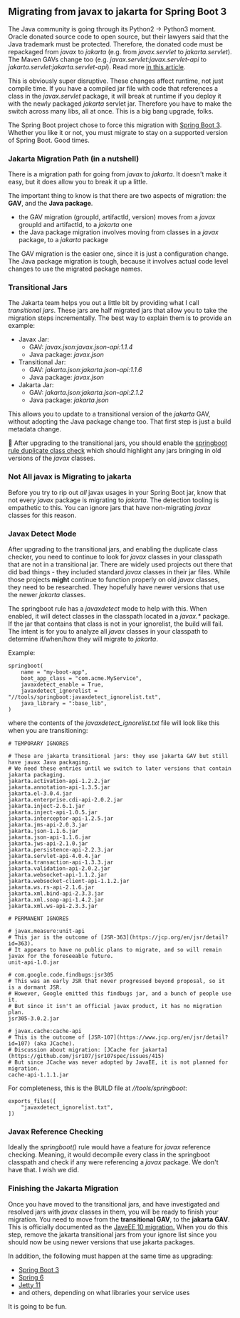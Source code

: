 ## Migrating from javax to jakarta for Spring Boot 3

The Java community is going through its Python2 → Python3 moment.
Oracle donated source code to open source, but their lawyers said that the Java trademark must be protected.
Therefore, the donated code must be repackaged from *javax* to *jakarta* (e.g. from *javax.servlet* to *jakarta.servlet*).
The Maven GAVs change too (e.g. *javax.servlet:javax.servlet-api* to *jakarta.servlet:jakarta.servlet-api*).
Read more [in this article](https://blogs.oracle.com/javamagazine/post/transition-from-java-ee-to-jakarta-ee).

This is obviously super disruptive.
These changes affect runtime, not just compile time.
If you have a compiled jar file with code that references a class in the *javax.servlet* package,
  it will break at runtime if you deploy it with the newly packaged *jakarta* servlet jar.
Therefore you have to make the switch across many libs, all at once.
This is a big bang upgrade, folks.

The Spring Boot project chose to force this migration with [Spring Boot 3](https://spring.io/blog/2022/11/24/spring-boot-3-0-goes-ga).
Whether you like it or not, you must migrate to stay on a supported version of Spring Boot.
Good times.

### Jakarta Migration Path (in a nutshell)

There is a migration path for going from *javax* to *jakarta*.
It doesn't make it easy, but it does allow you to break it up a little.

The important thing to know is that there are two aspects of migration: the **GAV**, and the **Java package**.
- the GAV migration (groupId, artifactId, version) moves from a *javax* groupId and artifactId, to a *jakarta* one
- the Java package migration involves moving from classes in a *javax* package, to a *jakarta* package

The GAV migration is the easier one, since it is just a configuration change.
The Java package migration is tough, because it involves actual code level changes to use the migrated package names.

### Transitional Jars

The Jakarta team helps you out a little bit by providing what I call *transitional jars*.
These jars are half migrated jars that allow you to take the migration steps incrementally.
The best way to explain them is to provide an example:

- Javax Jar:
  - GAV: *javax.json:javax.json-api:1.1.4*
  - Java package: *javax.json*
- Transitional Jar:
  - GAV: *jakarta.json:jakarta.json-api:1.1.6*
  - Java package: *javax.json*
- Jakarta Jar:
  - GAV: *jakarta.json:jakarta.json-api:2.1.2*
  - Java package: *jakarta.json*

This allows you to update to a transitional version of the *jakarta* GAV, without adopting the Java package change too.
That first step is just a build metadata change.

:key: After upgrading to the transitional jars, you should enable the
[springboot rule duplicate class check](https://github.com/salesforce/rules_spring/blob/main/springboot/unwanted_classes.md#detecting-duplicate-classes)
  which should highlight any jars bringing in old versions of the *javax* classes.

### Not All javax is Migrating to jakarta

Before you try to rip out *all* javax usages in your Spring Boot jar, know that not every
  *javax* package is migrating to *jakarta*.
The detection tooling is empathetic to this.
You can ignore jars that have non-migrating *javax* classes for this reason.

### Javax Detect Mode

After upgrading to the transitional jars, and enabling the duplicate class checker, you need to continue to look for *javax* classes
  in your classpath that are not in a transitional jar.
There are widely used projects out there that did bad things - they included standard *javax* classes in their jar files.
While those projects **might** continue to function properly on old *javax* classes, they need to be researched.
They hopefully have newer versions that use the newer *jakarta* classes.

The springboot rule has a *javaxdetect* mode to help with this.
When enabled, it will detect classes in the classpath located in a _javax.*_ package.
If the jar that contains that class is not in your ignorelist, the build will fail.
The intent is for you to analyze all *javax* classes in your classpath to determine if/when/how they will migrate to _jakarta_.

Example:

```starlark
springboot(
    name = "my-boot-app",
    boot_app_class = "com.acme.MyService",
    javaxdetect_enable = True,
    javaxdetect_ignorelist = "//tools/springboot:javaxdetect_ignorelist.txt",
    java_library = ":base_lib",
)
```

where the contents of the *javaxdetect_ignorelist.txt* file will look like this when you are transitioning:

```
# TEMPORARY IGNORES

# These are jakarta transitional jars: they use jakarta GAV but still have javax Java packaging.
# We need these entries until we switch to later versions that contain jakarta packaging.
jakarta.activation-api-1.2.2.jar
jakarta.annotation-api-1.3.5.jar
jakarta.el-3.0.4.jar
jakarta.enterprise.cdi-api-2.0.2.jar
jakarta.inject-2.6.1.jar
jakarta.inject-api-1.0.5.jar
jakarta.interceptor-api-1.2.5.jar
jakarta.jms-api-2.0.3.jar
jakarta.json-1.1.6.jar
jakarta.json-api-1.1.6.jar
jakarta.jws-api-2.1.0.jar
jakarta.persistence-api-2.2.3.jar
jakarta.servlet-api-4.0.4.jar
jakarta.transaction-api-1.3.3.jar
jakarta.validation-api-2.0.2.jar
jakarta.websocket-api-1.1.2.jar
jakarta.websocket-client-api-1.1.2.jar
jakarta.ws.rs-api-2.1.6.jar
jakarta.xml.bind-api-2.3.3.jar
jakarta.xml.soap-api-1.4.2.jar
jakarta.xml.ws-api-2.3.3.jar

# PERMANENT IGNORES

# javax.measure:unit-api
# This jar is the outcome of [JSR-363](https://jcp.org/en/jsr/detail?id=363).
# It appears to have no public plans to migrate, and so will remain javax for the foreseeable future.
unit-api-1.0.jar

# com.google.code.findbugs:jsr305
# This was an early JSR that never progressed beyond proposal, so it is a dormant JSR.
# However, Google emitted this findbugs jar, and a bunch of people use it.
# But since it isn't an official javax product, it has no migration plan.
jsr305-3.0.2.jar

# javax.cache:cache-api
# This is the outcome of [JSR-107](https://www.jcp.org/en/jsr/detail?id=107) (aka JCache).
# Discussion about migration: [JCache for jakarta](https://github.com/jsr107/jsr107spec/issues/415)
# But since JCache was never adopted by JavaEE, it is not planned for migration.
cache-api-1.1.1.jar
```

For completeness, this is the BUILD file at *//tools/springboot*:

```
exports_files([
    "javaxdetect_ignorelist.txt",
])
```

### Javax Reference Checking

Ideally the *springboot()* rule would have a feature for *javax* reference checking.
Meaning, it would decompile every class in the springboot classpath and check if any were referencing
  a *javax* package.
We don't have that. I wish we did.

### Finishing the Jakarta Migration

Once you have moved to the transitional jars, and have investigated and resolved jars with *javax* classes in them, you will be ready
  to finish your migration.
You need to move from the **transitional GAV**, to the **jakarta GAV**.
This is officially documented as the [JaveEE 10 migration.](https://blogs.oracle.com/javamagazine/post/transition-from-java-ee-to-jakarta-ee)
When you do this step, remove the jakarta transitional jars from your ignore list since you should
  now be using newer versions that use jakarta packages.

In addition, the following must happen at the same time as upgrading:
- [Spring Boot 3](https://github.com/spring-projects/spring-boot/wiki/Spring-Boot-3.0-Migration-Guide)
- [Spring 6](https://github.com/spring-projects/spring-framework/wiki/Upgrading-to-Spring-Framework-6.x)
- [Jetty 11](https://webtide.com/jetty-10-and-11-have-arrived/)
- and others, depending on what libraries your service uses

It is going to be fun.
